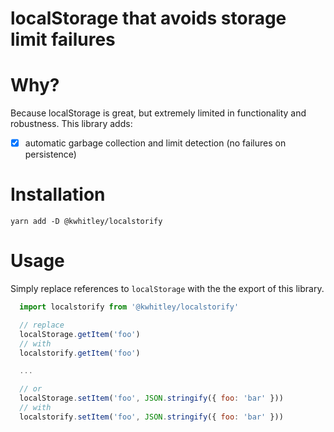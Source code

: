localStorage that avoids storage limit failures
===

# Why?
Because localStorage is great, but extremely limited in functionality and robustness.  This library adds:
- [x] automatic garbage collection and limit detection (no failures on persistence)

# Installation
```
yarn add -D @kwhitley/localstorify
```

# Usage
Simply replace references to `localStorage` with the the export of this library.

```js
  import localstorify from '@kwhitley/localstorify'

  // replace
  localStorage.getItem('foo')
  // with
  localstorify.getItem('foo')

  ...

  // or
  localStorage.setItem('foo', JSON.stringify({ foo: 'bar' }))
  // with
  localstorify.setItem('foo', JSON.stringify({ foo: 'bar' }))
```
